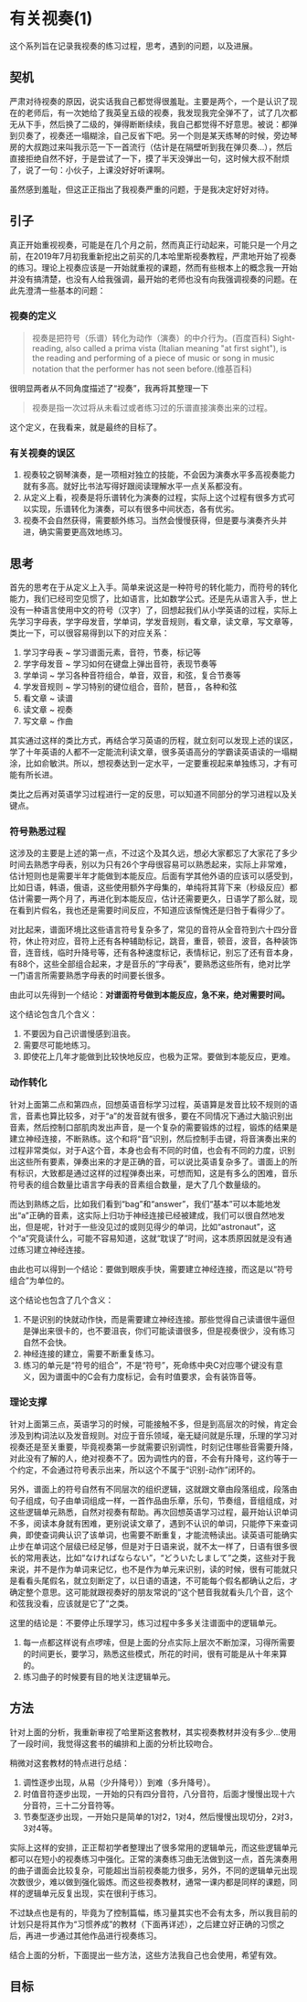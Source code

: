 # 有关视奏(1)

这个系列旨在记录我视奏的练习过程，思考，遇到的问题，以及进展。

## 契机

严肃对待视奏的原因，说实话我自己都觉得很羞耻。主要是两个，一个是认识了现在的老师后，有一次她给了我英皇五级的视奏，我发现我完全弹不了，试了几次都无从下手，然后换了二级的，弹得断断续续，我自己都觉得不好意思。被说：都弹到贝奏了，视奏还一塌糊涂，自己反省下吧。另一个则是某天练琴的时候，旁边琴房的大叔跑过来叫我示范一下一首流行（估计是在隔壁听到我在弹贝奏...），然后直接拒绝自然不好，于是尝试了一下，摸了半天没弹出一句，这时候大叔不耐烦了，说了一句：小伙子，上课没好好听课啊。

虽然感到羞耻，但这正正指出了我视奏严重的问题，于是我决定好好对待。

## 引子

真正开始重视视奏，可能是在几个月之前，然而真正行动起来，可能只是一个月之前，在2019年7月初我重新挖出之前买的几本哈里斯视奏教程，严肃地开始了视奏的练习。理论上视奏应该是一开始就重视的课题，然而有些根本上的概念我一开始并没有搞清楚，也没有人给我强调，最开始的老师也没有向我强调视奏的问题。在此先澄清一些基本的问题：

### 视奏的定义

> 视奏是把符号（乐谱）转化为动作（演奏）的中介行为。(百度百科)
> Sight-reading, also called a prima vista (Italian meaning "at first sight"), is the reading and performing of a piece of music or song in music notation that the performer has not seen before.(维基百科)

很明显两者从不同角度描述了“视奏”，我再将其整理一下

> 视奏是指一次过将从未看过或者练习过的乐谱直接演奏出来的过程。

这个定义，在我看来，就是最终的目标了。

### 有关视奏的误区

1. 视奏较之钢琴演奏，是一项相对独立的技能，不会因为演奏水平多高视奏能力就有多高。就好比书法写得好跟阅读理解水平一点关系都没有。
2. 从定义上看，视奏是将乐谱转化为演奏的过程，实际上这个过程有很多方式可以实现，乐谱转化为演奏，可以有很多中间状态，各有优劣。
3. 视奏不会自然获得，需要额外练习。当然会慢慢获得，但是要与演奏齐头并进，确实需要更高效地练习。

## 思考

首先的思考在于从定义上入手。简单来说这是一种符号的转化能力，而符号的转化能力，我们已经司空见惯了，比如语言，比如数学公式。还是先从语言入手，世上没有一种语言使用中文的符号（汉字）了，回想起我们从小学英语的过程，实际上先学习字母表，学字母发音，学单词，学发音规则，看文章，读文章，写文章等，类比一下，可以很容易得到以下的对应关系：

1. 学习字母表 ~ 学习谱面元素，音符，节奏，标记等
2. 学字母发音 ~ 学习如何在键盘上弹出音符，表现节奏等
3. 学单词 ~ 学习各种音符组合，单音，双音，和弦，复合节奏等
4. 学发音规则 ~ 学习特别的键位组合，音阶，琶音，，各种和弦
5. 看文章 ~ 读谱
6. 读文章 ~ 视奏
7. 写文章 ~ 作曲

其实通过这样的类比方式，再结合学习英语的历程，就立刻可以发现上述的误区，学了十年英语的人都不一定能流利读文章，很多英语高分的学霸读英语读的一塌糊涂，比如俞敏洪。所以，想视奏达到一定水平，一定要重视起来单独练习，才有可能有所长进。

类比之后再对英语学习过程进行一定的反思，可以知道不同部分的学习进程以及关键点。

### 符号熟悉过程

这涉及的主要是上述的第一点，不过这个及其久远，想必大家都忘了大家花了多少时间去熟悉字母表，别以为只有26个字母很容易可以熟悉起来，实际上非常难，估计短则也是需要半年才能做到本能反应。后面有学其他外语的应该可以感受到，比如日语，韩语，俄语，这些使用额外字母集的，单纯将其背下来（秒级反应）都估计需要一两个月了，再进化到本能反应，估计还需要更久，日语学了那么就，现在看到片假名，我也还是需要时间反应，不知道应该惭愧还是归咎于看得少了。

对比起来，谱面环境比这些语言符号复杂多了，常见的音符从全音符到六十四分音符，休止符对应，音符上还有各种辅助标记，跳音，重音，顿音，波音，各种装饰音，连音线，临时升降号等，还有各种速度标记，表情标记，别忘了还有音本身，有88个，这些全部组合起来，才是音乐的“字母表”，要熟悉这些所有，绝对比学一门语言所需要熟悉字母表的时间要长很多。

由此可以先得到一个结论：**对谱面符号做到本能反应，急不来，绝对需要时间。**

这个结论包含几个含义：

1. 不要因为自己识谱慢感到沮丧。
2. 需要尽可能地练习。
3. 即使花上几年才能做到比较快地反应，也极为正常。要做到本能反应，更难。

### 动作转化

针对上面第二点和第四点，回想英语音标学习过程，英语算是发音比较不规则的语言，音素也算比较多，对于“a”的发音就有很多，要在不同情况下通过大脑识别出音素，然后控制口部肌肉发出声音，是一个复杂的需要锻炼的过程，锻炼的结果是建立神经连接，不断熟练。这个和将“音”识别，然后控制手击键，将音演奏出来的过程非常类似，对于A这个音，本身也会有不同的时值，也会有不同的力度，识别出这些所有要素，弹奏出来的才是正确的音，可以说比英语复杂多了。谱面上的所有标识，大致都是通过这样的过程弹奏出来，可想而知，这是有多么的困难，音乐符号表的组合数量比语言字母表的音素组合数量，是大了几个数量级的。

而达到熟练之后，比如我们看到“bag”和“answer”，我们“基本”可以本能地发出“a”正确的音素，这实际上归功于神经连接已经被建成，我们可以很自然地发出，但是呢，针对于一些没见过的或则见得少的单词，比如“astronaut”，这个“a”究竟读什么，可能不容易知道，这就“耽误了”时间，这本质原因就是没有通过练习建立神经连接。

由此也可以得到一个结论：要做到眼疾手快，需要建立神经连接，而这是以“符号组合”为单位的。

这个结论也包含了几个含义：

1. 不是识别的快就动作快，而是需要建立神经连接。那些觉得自己读谱很牛逼但是弹出来很卡的，也不要沮丧，你们可能读谱很多，但是视奏很少，没有练习自然不会快。
2. 神经连接的建立，需要不断重复练习。
3. 练习的单元是“符号的组合”，不是“符号”，死命练中央C对应哪个键没有意义，因为谱面中的C会有力度标记，会有时值要求，会有装饰音等。

### 理论支撑

针对上面第三点，英语学习的时候，可能接触不多，但是到高层次的时候，肯定会涉及到构词法以及发音规则。对应于音乐领域，毫无疑问就是乐理，乐理的学习对视奏还是至关重要，毕竟视奏第一步就需要识别调性，时刻记住哪些音需要升降，对此没有了解的人，绝对视奏不了。因为调性内的音，不会有升降号，这约等于一个约定，不会通过符号表示出来，所以这个不属于“识别-动作”闭环的。

另外，谱面上的符号自然有不同层次的组织逻辑，这就跟文章由段落组成，段落由句子组成，句子由单词组成一样，一首作品由乐章，乐句，节奏组，音组组成，对这些逻辑单元熟悉，自然对视奏有帮助。再次回想英语学习过程，最开始认识单词不多，阅读本身就有困难，更别说读文章了，遇到不认识的单词，只能停下来查词典，即使查词典认识了该单词，也需要不断重复，才能流畅读出。读英语可能确实止步在单词这个层级已经足够，但是对于日语来说，就不太一样了，日语有很多很长的常用表达，比如“なければならない”，“どういたしまして”之类，这些对于我来说，并不是作为单词来记忆，也不是作为单元来识别，读的时候，很有可能就只是看看头尾假名，就立刻断定了，以日语的语速，不可能每个假名都确认之后，才确定整个意思。这可能就跟视奏好的朋友常说的“这个琶音我就看头几个音，这个和弦我没看，应该就是它了”之类。

这里的结论是：不要停止乐理学习，练习过程中多多关注谱面中的逻辑单元。

1. 每一点都这样说有点啰嗦，但是上面的分点实际上层次不断加深，习得所需要的时间更长，要学习，熟悉这些模式，所花的时间，很有可能是从十年来算的。
2. 练习曲子的时候要有目的地关注逻辑单元。

## 方法

针对上面的分析，我重新审视了哈里斯这套教材，其实视奏教材并没有多少...使用了一段时间，我觉得这套书的编排和上面的分析比较吻合。

稍微对这套教材的特点进行总结：

1. 调性逐步出现，从易（少升降号））到难（多升降号）。
2. 时值音符逐步出现，一开始的只有四分音符，八分音符，后面才慢慢出现十六分音符，三十二分音符等。
3. 节奏型逐步出现，一开始只是简单的1对2，1对4，然后慢慢出现切分，2对3，3对4等。

实际上这样的安排，正正帮初学者整理出了很多常用的逻辑单元，而这些逻辑单元都可以在短小的视奏练习中强化。正常的演奏练习曲无法做到这一点，首先演奏用的曲子谱面会比较复杂，可能超出当前视奏能力很多，另外，不同的逻辑单元出现次数很少，难以做到强化锻炼。而这些视奏教材，通常一课内都是同样的课题，同样的逻辑单元反复出现，实在很利于练习。

不过缺点也是有的，毕竟为了控制篇幅，练习量其实也不会有太多，所以我目前的计划只是将其作为“习惯养成”的教材（下面再详述），之后建立好正确的习惯之后，再进一步通过其他作品进行视奏练习。

结合上面的分析，下面提出一些方法，这些方法我自己也会使用，希望有效。



## 目标
